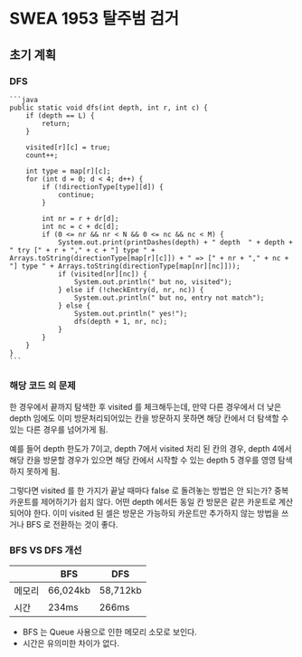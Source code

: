 # SWEA 1953 탈주범 검거

## 초기 계획

### DFS

    ```java
    public static void dfs(int depth, int r, int c) {
        if (depth == L) {
            return;
        }

        visited[r][c] = true;
        count++;

        int type = map[r][c];
        for (int d = 0; d < 4; d++) {
            if (!directionType[type][d]) {
                continue;
            }

            int nr = r + dr[d];
            int nc = c + dc[d];
            if (0 <= nr && nr < N && 0 <= nc && nc < M) {
                System.out.print(printDashes(depth) + " depth  " + depth + " try [" + r + "," + c + "] type " + Arrays.toString(directionType[map[r][c]]) + " => [" + nr + "," + nc + "] type " + Arrays.toString(directionType[map[nr][nc]]));
                if (visited[nr][nc]) {
                    System.out.println(" but no, visited");
                } else if (!checkEntry(d, nr, nc)) {
                    System.out.println(" but no, entry not match");
                } else {
                    System.out.println(" yes!");
                    dfs(depth + 1, nr, nc);
                }
            }
        }
    }
    ```

### 해당 코드 의 문제

한 경우에서 끝까지 탐색한 후 visited 를 체크해두는데,
만약 다른 경우에서 더 낮은 depth 임에도 이미 방문처리되어있는 칸을 방문하지 못하면
해당 칸에서 더 탐색할 수 있는 다른 경우를 넘어가게 됨.

예를 들어 depth 한도가 7이고, depth 7에서 visited 처리 된 칸의 경우,
depth 4에서 해당 칸을 방문할 경우가 있으면 해당 칸에서 시작할 수 있는 depth 5 경우를 영영 탐색하지 못하게 됨.

그렇다면 visited 를 한 가지가 끝날 때마다 false 로 돌려놓는 방법은 안 되는가?
중복 카운트를 제어하기가 쉽지 않다. 어떤 depth 에서든 동일 칸 방문은 같은 카운트로 계산되어야 한다.
이미 visited 된 셀은 방문은 가능하되 카운트만 추가하지 않는 방법을 쓰거나 BFS 로 전환하는 것이 좋다.

### BFS VS DFS 개선

|     | BFS      | DFS      |
|-----|----------|----------|
| 메모리 | 66,024kb | 58,712kb |
| 시간  | 234ms    | 266ms    |

- BFS 는 Queue 사용으로 인한 메모리 소모로 보인다.
- 시간은 유의미한 차이가 없다.